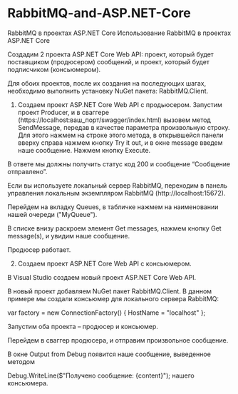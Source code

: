 # RabbitMQ-and-ASP.NET-Core
RabbitMQ в проектах ASP.NET Core 
Использование  RabbitMQ в проектах ASP.NET Core

Создадим 2 проекта ASP.NET Core Web API: проект, который будет поставщиком (продюсером) сообщений, и проект, который будет подписчиком (консьюмером).

Для обоих проектов, после их создания на последующих шагах, необходимо выполнить установку NuGet пакета: RabbitMQ.Client.
1. Создаем проект ASP.NET Core Web API с продьюсером.
Запустим проект Producer, и в сваггере (https://localhost:ваш_порт/swagger/index.html) вызовем метод SendMessage, передав в качестве параметра произвольную строку. Для этого нажмем на строке этого метода, в открывшейся панели вверху справа нажмем кнопку Try it out, и в окне message введем наше сообщение. Нажмем кнопку Execute.

В ответе мы должны получить статус код 200 и сообщение “Сообщение отправлено”.

Если вы используете локальный сервер RabbitMQ, переходим в панель управления локальным экземпляром RabbitMQ (http://localhost:15672).

Перейдем на вкладку Queues, в табличке нажмем на наименовании нашей очереди ("MyQueue").

В списке внизу раскроем элемент Get messages, нажмем кнопку Get message(s), и увидим наше сообщение.

Продюсер работает. 

2. Создаем проект ASP.NET Core Web API с консьюмером. 

В Visual Studio создаем новый проект ASP.NET Core Web API.

В новый проект добавляем NuGet пакет RabbitMQ.Client.
В данном примере мы создали консьюмер для локального сервера RabbitMQ:

var factory = new ConnectionFactory() { HostName = "localhost" };

Запустим оба проекта – продюсер и консьюмер.

Перейдем в сваггер продюсера, и отправим произвольное сообщение.

В окне Output from Debug появится наше сообщение, выведенное методом

Debug.WriteLine($"Получено сообщение: {content}");
нашего консьюмера.
